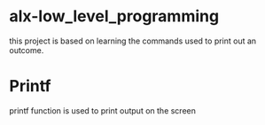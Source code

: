 # alx-low_level_programming

this project is based on learning the commands used to print out an outcome. 

# Printf
printf function is used to print output on the screen
